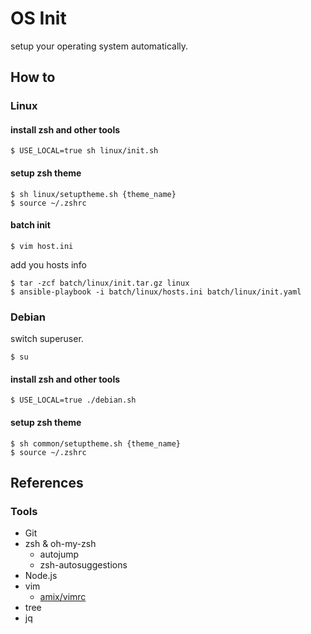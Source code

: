 # OS Init

setup your operating system automatically.

## How to

### Linux

#### install zsh and other tools

    $ USE_LOCAL=true sh linux/init.sh

#### setup zsh theme

    $ sh linux/setuptheme.sh {theme_name}
    $ source ~/.zshrc

#### batch init

    $ vim host.ini

add you hosts info

    $ tar -zcf batch/linux/init.tar.gz linux
    $ ansible-playbook -i batch/linux/hosts.ini batch/linux/init.yaml


### Debian

switch superuser.

    $ su

#### install zsh and other tools

    $ USE_LOCAL=true ./debian.sh

#### setup zsh theme

    $ sh common/setuptheme.sh {theme_name}
    $ source ~/.zshrc

## References

### Tools

- Git
- zsh & oh-my-zsh
    - autojump
    - zsh-autosuggestions
- Node.js
- vim
    - [amix/vimrc](https://github.com/amix/vimrc.git)
- tree
- jq


